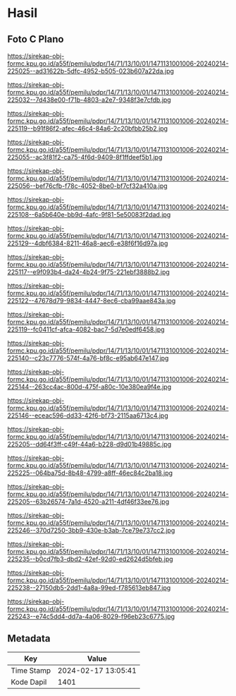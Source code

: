 # Hasil

## Foto C Plano

https://sirekap-obj-formc.kpu.go.id/a55f/pemilu/pdpr/14/71/13/10/01/1471131001006-20240214-225025--ad31622b-5dfc-4952-b505-023b607a22da.jpg

https://sirekap-obj-formc.kpu.go.id/a55f/pemilu/pdpr/14/71/13/10/01/1471131001006-20240214-225032--7d438e00-f71b-4803-a2e7-9348f3e7cfdb.jpg

https://sirekap-obj-formc.kpu.go.id/a55f/pemilu/pdpr/14/71/13/10/01/1471131001006-20240214-225119--b91f86f2-afec-46c4-84a6-2c20bfbb25b2.jpg

https://sirekap-obj-formc.kpu.go.id/a55f/pemilu/pdpr/14/71/13/10/01/1471131001006-20240214-225055--ac3f81f2-ca75-4f6d-9409-8f1ffdeef5b1.jpg

https://sirekap-obj-formc.kpu.go.id/a55f/pemilu/pdpr/14/71/13/10/01/1471131001006-20240214-225056--bef76cfb-f78c-4052-8be0-bf7cf32a410a.jpg

https://sirekap-obj-formc.kpu.go.id/a55f/pemilu/pdpr/14/71/13/10/01/1471131001006-20240214-225108--6a5b640e-bb9d-4afc-9f81-5e50083f2dad.jpg

https://sirekap-obj-formc.kpu.go.id/a55f/pemilu/pdpr/14/71/13/10/01/1471131001006-20240214-225129--4dbf6384-8211-46a8-aec6-e38f6f16d97a.jpg

https://sirekap-obj-formc.kpu.go.id/a55f/pemilu/pdpr/14/71/13/10/01/1471131001006-20240214-225117--e9f093b4-da24-4b24-9f75-221ebf3888b2.jpg

https://sirekap-obj-formc.kpu.go.id/a55f/pemilu/pdpr/14/71/13/10/01/1471131001006-20240214-225122--47678d79-9834-4447-8ec6-cba99aae843a.jpg

https://sirekap-obj-formc.kpu.go.id/a55f/pemilu/pdpr/14/71/13/10/01/1471131001006-20240214-225119--fc0411cf-afca-4082-bac7-5d7e0edf6458.jpg

https://sirekap-obj-formc.kpu.go.id/a55f/pemilu/pdpr/14/71/13/10/01/1471131001006-20240214-225140--c23c7776-574f-4a76-bf8c-e95ab647e147.jpg

https://sirekap-obj-formc.kpu.go.id/a55f/pemilu/pdpr/14/71/13/10/01/1471131001006-20240214-225144--263cc4ac-800d-475f-a80c-10e380ea9f4e.jpg

https://sirekap-obj-formc.kpu.go.id/a55f/pemilu/pdpr/14/71/13/10/01/1471131001006-20240214-225146--eceac596-dd33-42f6-bf73-2115aa6713c4.jpg

https://sirekap-obj-formc.kpu.go.id/a55f/pemilu/pdpr/14/71/13/10/01/1471131001006-20240214-225205--dd64f3ff-c49f-44a6-b228-d9d01b49885c.jpg

https://sirekap-obj-formc.kpu.go.id/a55f/pemilu/pdpr/14/71/13/10/01/1471131001006-20240214-225225--064ba75d-8b48-4799-a8ff-46ec84c2ba18.jpg

https://sirekap-obj-formc.kpu.go.id/a55f/pemilu/pdpr/14/71/13/10/01/1471131001006-20240214-225205--63b26574-7a1d-4520-a211-4df46f33ee76.jpg

https://sirekap-obj-formc.kpu.go.id/a55f/pemilu/pdpr/14/71/13/10/01/1471131001006-20240214-225246--370d7250-3bb9-430e-b3ab-7ce79e737cc2.jpg

https://sirekap-obj-formc.kpu.go.id/a55f/pemilu/pdpr/14/71/13/10/01/1471131001006-20240214-225235--b0cd7fb3-dbd2-42ef-92d0-ed2624d5bfeb.jpg

https://sirekap-obj-formc.kpu.go.id/a55f/pemilu/pdpr/14/71/13/10/01/1471131001006-20240214-225238--27150db5-2dd1-4a8a-99ed-f785613eb847.jpg

https://sirekap-obj-formc.kpu.go.id/a55f/pemilu/pdpr/14/71/13/10/01/1471131001006-20240214-225243--e74c5dd4-dd7a-4a06-8029-f96eb23c6775.jpg


## Metadata

| Key        | Value               |
| ---------- | ------------------- |
| Time Stamp | 2024-02-17 13:05:41 |
| Kode Dapil | 1401                |



